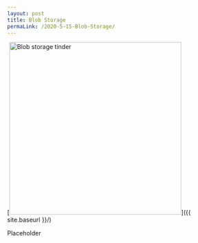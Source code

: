 ```yaml
---
layout: post
title: Blob Storage
permaLink: /2020-5-15-Blob-Storage/
---
```

[<img src="{{ site.baseurl }}/images/blobTinder.png" alt="Blob storage tinder" style="width: 400px;"/>]({{ site.baseurl }}/)

Placeholder